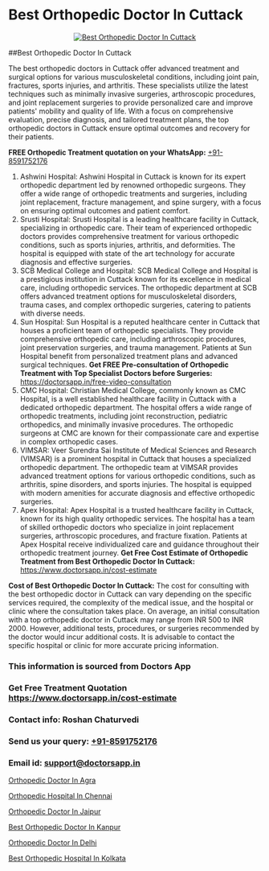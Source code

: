 # Best Orthopedic Doctor In Cuttack

<p align="center">
  <a href="https://doctorsapp.in">
    <img src="https://i.ibb.co/tqM3hNg/sqdqdqsddsa.png" alt="Best Orthopedic Doctor In Cuttack">
  </a>
</p>
##Best Orthopedic Doctor In Cuttack

The best orthopedic doctors in Cuttack offer advanced treatment and surgical options for various musculoskeletal conditions, including joint pain, fractures, sports injuries, and arthritis. These specialists utilize the latest techniques such as minimally invasive surgeries, arthroscopic procedures, and joint replacement surgeries to provide personalized care and improve patients' mobility and quality of life. With a focus on comprehensive evaluation, precise diagnosis, and tailored treatment plans, the top orthopedic doctors in Cuttack ensure optimal outcomes and recovery for their patients.

**FREE Orthopedic Treatment quotation on your WhatsApp:**  [+91-8591752176](https://api.whatsapp.com/send?phone=8591752176)

1) Ashwini Hospital:
Ashwini Hospital in Cuttack is known for its expert orthopedic department led by renowned orthopedic surgeons. They offer a wide range of orthopedic treatments and surgeries, including joint replacement, fracture management, and spine surgery, with a focus on ensuring optimal outcomes and patient comfort.
2) Srusti Hospital:
Srusti Hospital is a leading healthcare facility in Cuttack, specializing in orthopedic care. Their team of experienced orthopedic doctors provides comprehensive treatment for various orthopedic conditions, such as sports injuries, arthritis, and deformities. The hospital is equipped with state of the art technology for accurate diagnosis and effective surgeries.
3) SCB Medical College and Hospital:
SCB Medical College and Hospital is a prestigious institution in Cuttack known for its excellence in medical care, including orthopedic services. The orthopedic department at SCB offers advanced treatment options for musculoskeletal disorders, trauma cases, and complex orthopedic surgeries, catering to patients with diverse needs.
4) Sun Hospital:
Sun Hospital is a reputed healthcare center in Cuttack that houses a proficient team of orthopedic specialists. They provide comprehensive orthopedic care, including arthroscopic procedures, joint preservation surgeries, and trauma management. Patients at Sun Hospital benefit from personalized treatment plans and advanced surgical techniques.
**Get FREE Pre-consultation of Orthopedic Treatment with Top Specialist Doctors before Surgeries:** https://doctorsapp.in/free-video-consultation
5) CMC Hospital:
Christian Medical College, commonly known as CMC Hospital, is a well established healthcare facility in Cuttack with a dedicated orthopedic department. The hospital offers a wide range of orthopedic treatments, including joint reconstruction, pediatric orthopedics, and minimally invasive procedures. The orthopedic surgeons at CMC are known for their compassionate care and expertise in complex orthopedic cases.
6) VIMSAR:
Veer Surendra Sai Institute of Medical Sciences and Research (VIMSAR) is a prominent hospital in Cuttack that houses a specialized orthopedic department. The orthopedic team at VIMSAR provides advanced treatment options for various orthopedic conditions, such as arthritis, spine disorders, and sports injuries. The hospital is equipped with modern amenities for accurate diagnosis and effective orthopedic surgeries.
7) Apex Hospital:
Apex Hospital is a trusted healthcare facility in Cuttack, known for its high quality orthopedic services. The hospital has a team of skilled orthopedic doctors who specialize in joint replacement surgeries, arthroscopic procedures, and fracture fixation. Patients at Apex Hospital receive individualized care and guidance throughout their orthopedic treatment journey.
**Get Free Cost Estimate of Orthopedic Treatment from Best Orthopedic Doctor In Cuttack:** https://www.doctorsapp.in/cost-estimate

**Cost of Best Orthopedic Doctor In Cuttack:**
The cost for consulting with the best orthopedic doctor in Cuttack can vary depending on the specific services required, the complexity of the medical issue, and the hospital or clinic where the consultation takes place. On average, an initial consultation with a top orthopedic doctor in Cuttack may range from INR 500 to INR 2000. However, additional tests, procedures, or surgeries recommended by the doctor would incur additional costs. It is advisable to contact the specific hospital or clinic for more accurate pricing information.

### This information is sourced from Doctors App 
### Get Free Treatment Quotation https://www.doctorsapp.in/cost-estimate
### Contact info: Roshan Chaturvedi 
### Send us your query: [+91-8591752176](https://api.whatsapp.com/send?phone=8591752176) 
### Email id: support@doctorsapp.in

[Orthopedic Doctor In Agra](https://www.linkedin.com/pulse/orthopedic-doctor-agra-doctorsapp-chittagong-0xbwe?trackingId=9MYbn3rP%2BfhrM6l2yMeREA%3D%3D&lipi=urn%3Ali%3Apage%3Ad_flagship3_company_admin%3BUjs5mcUZR9ewYOKOFkpg2w%3D%3D)

[Orthopedic Hospital In Chennai](https://www.linkedin.com/pulse/orthopedic-hospital-chennai-doctorsapp-chittagong-ah8me?trackingId=aiVbcLxzX8PVgf2kknTXPQ%3D%3D&lipi=urn%3Ali%3Apage%3Ad_flagship3_company_admin%3BddPc4oDaSTuh6mJcYb9fAg%3D%3D)

[Orthopedic Doctor In Jaipur](https://medium.com/@vimalrana22/orthopedic-doctor-in-jaipur-cab5aa22cd63)

[Best Orthopedic Doctor In Kanpur](https://medium.com/@vimalrana22/best-orthopedic-doctor-in-kanpur-29a81a7eb859)

[Orthopedic Doctor In Delhi](https://doctors-apps.github.io/doctorsapp/orthopedic-doctor-in-delhi)

[Best Orthopedic Hospital In Kolkata](https://doctors-apps.github.io/doctorsapp/best-orthopedic-hospital-in-kolkata)

